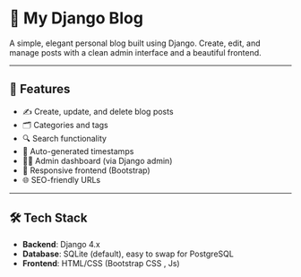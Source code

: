 # 📝 My Django Blog

A simple, elegant personal blog built using Django. Create, edit, and manage posts with a clean admin interface and a beautiful frontend.

---

## 🚀 Features

- ✍️ Create, update, and delete blog posts
- 🗂️ Categories and tags
- 🔍 Search functionality
- 📅 Auto-generated timestamps
- 🧑‍💻 Admin dashboard (via Django admin)
- 📱 Responsive frontend (Bootstrap)
- 🌐 SEO-friendly URLs

---

## 🛠️ Tech Stack

- **Backend**: Django 4.x
- **Database**: SQLite (default), easy to swap for PostgreSQL
- **Frontend**: HTML/CSS (Bootstrap CSS , Js)
